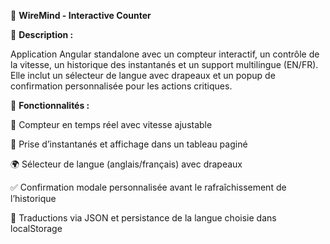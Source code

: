 📌 ****WireMind - Interactive Counter****

📝 **Description :**

Application Angular standalone avec un compteur interactif, un contrôle de la vitesse, un historique des instantanés et un support multilingue (EN/FR).
Elle inclut un sélecteur de langue avec drapeaux et un popup de confirmation personnalisée pour les actions critiques.

🚀 **Fonctionnalités :**

🔢 Compteur en temps réel avec vitesse ajustable

📸 Prise d’instantanés et affichage dans un tableau paginé

🌍 Sélecteur de langue (anglais/français) avec drapeaux

✅ Confirmation modale personnalisée avant le rafraîchissement de l’historique

📂 Traductions via JSON et persistance de la langue choisie dans localStorage

